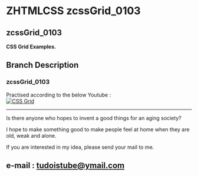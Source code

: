 # ZHTMLCSS zcssGrid_0103  
## zcssGrid_0103  

__CSS Grid Examples.__  

## Branch Description  

### zcssGrid_0103  

Practised according to the below Youtube :  
[![CSS Grid](http://img.youtube.com/vi/1DgbpVboXTo/0.jpg)](https://youtu.be/1DgbpVboXTo "CSS Grid")  



---
Is there anyone who hopes to invent a good things for an aging society?

I hope to make something good to make people feel at home when they are old, weak and alone.

If you are interested in my idea, please send your mail to me.  

e-mail : tudoistube@ymail.com
---
